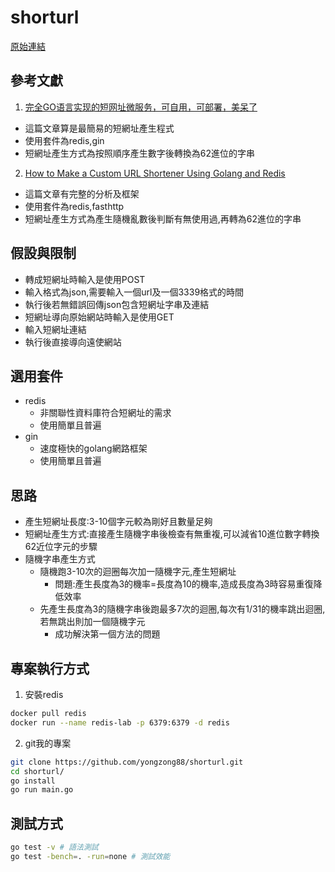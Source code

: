# shorturl
[原始連結](https://boards.greenhouse.io/dcard/jobs/3874841)

## 參考文獻
1. [完全GO语言实现的短网址微服务，可自用，可部署，美呆了](https://zhuanlan.zhihu.com/p/111573621)
  * 這篇文章算是最簡易的短網址產生程式
  * 使用套件為redis,gin
  * 短網址產生方式為按照順序產生數字後轉換為62進位的字串
2. [How to Make a Custom URL Shortener Using Golang and Redis](https://intersog.com/blog/how-to-write-a-custom-url-shortener-using-golang-and-redis/)
  * 這篇文章有完整的分析及框架
  * 使用套件為redis,fasthttp
  * 短網址產生方式為產生隨機亂數後判斷有無使用過,再轉為62進位的字串

## 假設與限制
* 轉成短網址時輸入是使用POST 
 * 輸入格式為json,需要輸入一個url及一個3339格式的時間
 * 執行後若無錯誤回傳json包含短網址字串及連結
* 短網址導向原始網站時輸入是使用GET
 * 輸入短網址連結
 * 執行後直接導向遠使網站 

## 選用套件
* redis
  * 非關聯性資料庫符合短網址的需求
  * 使用簡單且普遍
* gin
  * 速度極快的golang網路框架
  * 使用簡單且普遍

## 思路
* 產生短網址長度:3-10個字元較為剛好且數量足夠
* 短網址產生方式:直接產生隨機字串後檢查有無重複,可以減省10進位數字轉換62近位字元的步驟
* 隨機字串產生方式
  * 隨機跑3-10次的迴圈每次加一隨機字元,產生短網址
    * 問題:產生長度為3的機率=長度為10的機率,造成長度為3時容易重復降低效率
  * 先產生長度為3的隨機字串後跑最多7次的迴圈,每次有1/31的機率跳出迴圈,若無跳出則加一個隨機字元
    * 成功解決第一個方法的問題
  
## 專案執行方式
1. 安裝redis
```bash
docker pull redis
docker run --name redis-lab -p 6379:6379 -d redis
```
2. git我的專案
```bash
git clone https://github.com/yongzong88/shorturl.git
cd shorturl/
go install
go run main.go
```

## 測試方式
```bash
go test -v # 語法測試
go test -bench=. -run=none # 測試效能
```

